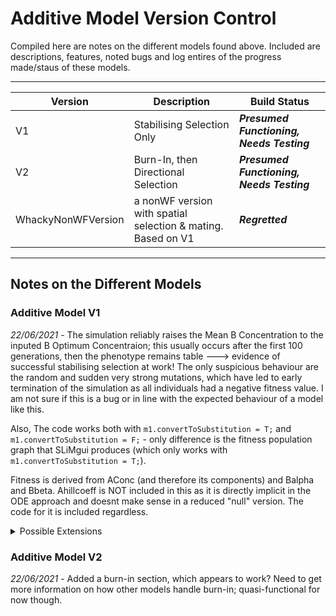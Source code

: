 # Additive Model Version Control #

Compiled here are notes on the different models found above. Included are descriptions, features, noted bugs and log entires of the progress made/staus of these models.

----

Version | Description | Build Status
------------- | ------------- | -------------
V1 | Stabilising Selection Only| ***Presumed Functioning, Needs Testing***
V2 | Burn-In, then Directional Selection | ***Presumed Functioning, Needs Testing***
WhackyNonWFVersion | a nonWF version with spatial selection & mating. Based on V1 | ***Regretted***

----

## Notes on the Different Models ##
### Additive Model V1 ###

*22/06/2021* - The simulation reliably raises the Mean B Concentration to the inputed B Optimum Concentraion; this usually occurs after the first 100 generations, then the phenotype remains table ---> evidence of successful stabilising selection at work! The only suspicious behaviour are the random and sudden very strong mutations, which have led to early termination of the simulation as all individuals had a negative fitness value. I am not sure if this is a bug or in line with the expected behaviour of a model like this.

Also, The code works both with `m1.convertToSubstitution = T;` and `m1.convertToSubstitution = F;` - only difference is the fitness population graph that SLiMgui produces (which only works with `m1.convertToSubstitution = T;`).

Fitness is derived from AConc (and therefore its components) and Balpha and Bbeta. Ahillcoeff is NOT included in this as it is directly implicit in the ODE approach and doesnt make sense in a reduced "null" version. The code for it is included regardless.

 <details>
   <summary>Possible Extensions</summary>
   <p> * A Concentration Live Graph Code</p>
   <p> * Write code for independent fitness graph so it can be exported easier?</p>
  </details>

### Additive Model V2 ###
*22/06/2021* - Added a burn-in section, which appears to work? Need to get more information on how other models handle burn-in; quasi-functional for now though.
